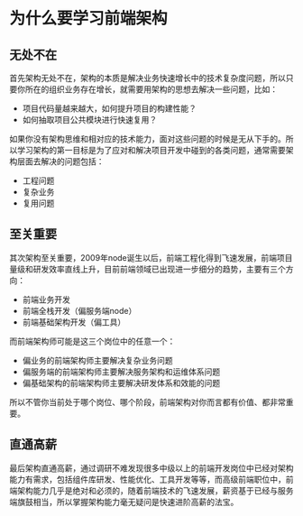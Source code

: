 # 为什么要学习前端架构

## 无处不在

首先架构无处不在，架构的本质是解决业务快速增长中的技术复杂度问题，所以只要你所在的组织业务存在增长，就需要用架构的思想去解决一些问题，比如：

- 项目代码量越来越大，如何提升项目的构建性能？
- 如何抽取项目公共模块进行快速复用？

如果你没有架构思维和相对应的技术能力，面对这些问题的时候是无从下手的。所以学习架构的第一目标是为了应对和解决项目开发中碰到的各类问题，通常需要架构层面去解决的问题包括：

- 工程问题
- 复杂业务
- 复用问题

## 至关重要

其次架构至关重要，2009年node诞生以后，前端工程化得到飞速发展，前端项目量级和研发效率直线上升，目前前端领域已出现进一步细分的趋势，主要有三个方向：

- 前端业务开发
- 前端全栈开发（偏服务端node）
- 前端基础架构开发（偏工具）

而前端架构师可能是这三个岗位中的任意一个：

- 偏业务的前端架构师主要解决复杂业务问题
- 偏服务端的前端架构师主要解决服务架构和运维体系问题
- 偏基础架构的前端架构师主要解决研发体系和效能的问题

所以不管你当前处于哪个岗位、哪个阶段，前端架构对你而言都有价值、都非常重要。

## 直通高薪

最后架构直通高薪，通过调研不难发现很多中级以上的前端开发岗位中已经对架构能力有需求，包括组件库研发、性能优化、工具开发等等，而高级前端职位中，前端架构能力几乎是绝对和必须的，随着前端技术的飞速发展，薪资基于已经与服务端旗鼓相当，所以掌握架构能力毫无疑问是快速进阶高薪的法宝。
